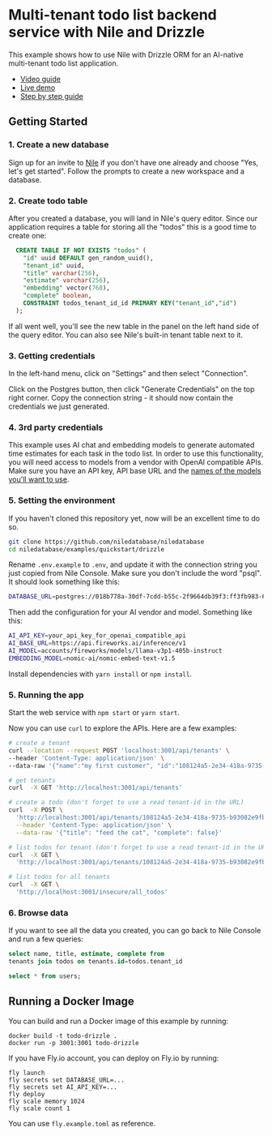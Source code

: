 # Multi-tenant todo list backend service with Nile and Drizzle

This example shows how to use Nile with Drizzle ORM for an AI-native multi-tenant todo list application.

- [Video guide](https://youtu.be/Qx0_99qebjo?feature=shared)
- [Live demo](https://nile-drizzle-quickstart.vercel.app)
- [Step by step guide](https://thenile.dev/docs/getting-started/languages/drizzle)

## Getting Started

### 1. Create a new database

Sign up for an invite to [Nile](https://thenile.dev) if you don't have one already and choose "Yes, let's get started". Follow the prompts to create a new workspace and a database.

### 2. Create todo table

After you created a database, you will land in Nile's query editor. Since our application requires a table for storing all the "todos" this is a good time to create one:

```sql
  CREATE TABLE IF NOT EXISTS "todos" (
    "id" uuid DEFAULT gen_random_uuid(),
    "tenant_id" uuid,
    "title" varchar(256),
    "estimate" varchar(256),
    "embedding" vector(768),
    "complete" boolean,
    CONSTRAINT todos_tenant_id_id PRIMARY KEY("tenant_id","id")
  );
```

If all went well, you'll see the new table in the panel on the left hand side of the query editor. You can also see Nile's built-in tenant table next to it.

### 3. Getting credentials

In the left-hand menu, click on "Settings" and then select "Connection".

Click on the Postgres button, then click "Generate Credentials" on the top right corner. Copy the connection string - it should now contain the credentials we just generated.

### 4. 3rd party credentials

This example uses AI chat and embedding models to generate automated time estimates for each task in the todo list. In order to use this functionality, you will need access to models from a vendor with OpenAI compatible APIs. Make sure you have an API key, API base URL and the [names of the models you'll want to use](https://www.thenile.dev/docs/ai-embeddings/embedding_models).

### 5. Setting the environment

If you haven't cloned this repository yet, now will be an excellent time to do so.

```bash
git clone https://github.com/niledatabase/niledatabase
cd niledatabase/examples/quickstart/drizzle
```

Rename `.env.example` to `.env`, and update it with the connection string you just copied from Nile Console. Make sure you don't include the word "psql". It should look something like this:

```bash
DATABASE_URL=postgres://018b778a-30df-7cdd-b55c-2f9664db39f3:ff3fb983-683c-4616-bbbc-519d8ddbbce5@db.thenile.dev:5432/gwen_db
```

Then add the configuration for your AI vendor and model. Something like this:

```bash
AI_API_KEY=your_api_key_for_openai_compatible_api
AI_BASE_URL=https://api.fireworks.ai/inference/v1
AI_MODEL=accounts/fireworks/models/llama-v3p1-405b-instruct
EMBEDDING_MODEL=nomic-ai/nomic-embed-text-v1.5
```

Install dependencies with `yarn install` or `npm install`.

### 5. Running the app

Start the web service with `npm start` or `yarn start`.

Now you can use `curl` to explore the APIs. Here are a few examples:

```bash
# create a tenant
curl --location --request POST 'localhost:3001/api/tenants' \
--header 'Content-Type: application/json' \
--data-raw '{"name":"my first customer", "id":"108124a5-2e34-418a-9735-b93082e9fbf2"}'

# get tenants
curl  -X GET 'http://localhost:3001/api/tenants'

# create a todo (don't forget to use a read tenant-id in the URL)
curl  -X POST \
  'http://localhost:3001/api/tenants/108124a5-2e34-418a-9735-b93082e9fbf2/todos' \
  --header 'Content-Type: application/json' \
  --data-raw '{"title": "feed the cat", "complete": false}'

# list todos for tenant (don't forget to use a read tenant-id in the URL)
curl  -X GET \
  'http://localhost:3001/api/tenants/108124a5-2e34-418a-9735-b93082e9fbf2/todos'

# list todos for all tenants
curl  -X GET \
  'http://localhost:3001/insecure/all_todos'
```

### 6. Browse data

If you want to see all the data you created, you can go back to Nile Console and run a few queries:

```sql
select name, title, estimate, complete from
tenants join todos on tenants.id=todos.tenant_id

select * from users;
```

## Running a Docker Image

You can build and run a Docker image of this example by running:

```text
docker build -t todo-drizzle .
docker run -p 3001:3001 todo-drizzle
```

If you have Fly.io account, you can deploy on Fly.io by running:

```text
fly launch
fly secrets set DATABASE_URL=...
fly secrets set AI_API_KEY=...
fly deploy
fly scale memory 1024
fly scale count 1
```

You can use `fly.example.toml` as reference.
